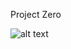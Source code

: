 Project Zero 

![alt text](https://github.com/[airmalary]/[Project_Zero]/blob/[branch]/image.jpg?raw=true)
